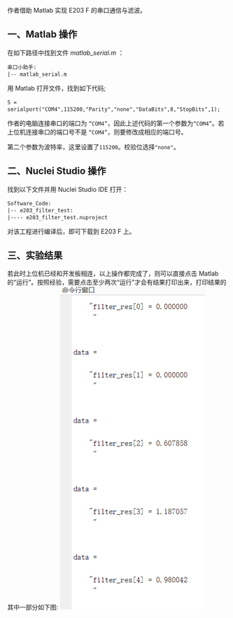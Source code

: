 作者借助 Matlab 实现 E203 F 的串口通信与滤波。

## 一、Matlab 操作

在如下路径中找到文件 *matlab_serial.m* ：
```
串口小助手:
|-- matlab_serial.m
```
用 Matlab 打开文件，找到如下代码;
```
S = serialport("COM4",115200,"Parity","none","DataBits",8,"StopBits",1);
```
作者的电脑连接串口的端口为 ```“COM4”```，因此上述代码的第一个参数为```“COM4”```。若上位机连接串口的端口号不是 ```“COM4”```，则要修改成相应的端口号。

第二个参数为波特率，这里设置了```115200```。校验位选择```"none"```。

## 二、Nuclei Studio 操作
找到以下文件并用 Nuclei Studio IDE 打开：
```
Software_Code:
|-- e203_filter_test:
|---- e203_filter_test.nuproject
```
对该工程进行编译后，即可下载到 E203 F 上。

## 三、实验结果

若此时上位机已经和开发板相连，以上操作都完成了，则可以直接点击 Matlab 的“运行”。按照经验，需要点击至少两次“运行”才会有结果打印出来，打印结果的其中一部分如下图:
![IIR整数指令滤波结果0-4](./images/IIR%E6%95%B4%E6%95%B0%E6%8C%87%E4%BB%A4%E6%BB%A4%E6%B3%A2%E7%BB%93%E6%9E%9C0-4.png)
